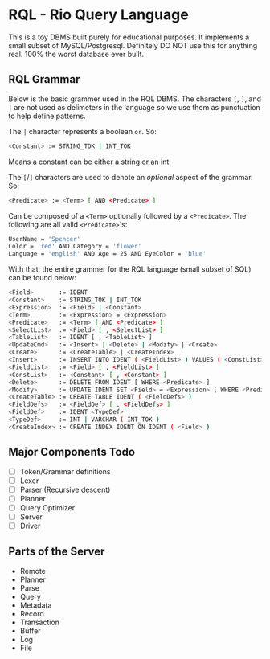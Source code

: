 # RQL - Rio Query Language

This is a toy DBMS built purely for educational purposes.  It implements a small
subset of MySQL/Postgresql.  Definitely DO NOT use this for anything real.  100%
the worst database ever built.

## RQL Grammar

Below is the basic grammer used in the RQL DBMS.  The characters `[`, `]`, and
`|` are not used as delimeters in the language so we use them as punctuation to
help define patterns.

The `|` character represents a boolean `or`.  So:

```sh
<Constant> := STRING_TOK | INT_TOK
```

Means a constant can be either a string or an int.

The `[`/`]` characters are used to denote an _optional_ aspect of the grammar.
So:

```sh
<Predicate> := <Term> [ AND <Predicate> ]
```

Can be composed of a `<Term>` optionally followed by a `<Predicate>`.  The
following are all valid `<Predicate>`'s:

```sh
UserName = 'Spencer'
Color = 'red' AND Category = 'flower'
Language = 'english' AND Age = 25 AND EyeColor = 'blue'
```

With that, the entire grammer for the RQL language (small subset of SQL) can be
found below:

```sh
<Field>       := IDENT
<Constant>    := STRING_TOK | INT_TOK
<Expression>  := <Field> | <Constant>
<Term>        := <Expression> = <Expression>
<Predicate>   := <Term> [ AND <Predicate> ]
<SelectList>  := <Field> [ , <SelectList> ]
<TableList>   := IDENT [ , <TableList> ]
<UpdateCmd>   := <Insert> | <Delete> | <Modify> | <Create>
<Create>      := <CreateTable> | <CreateIndex>
<Insert>      := INSERT INTO IDENT ( <FieldList> ) VALUES ( <ConstList> )
<FieldList>   := <Field> [ , <FieldList> ]
<ConstList>   := <Constant> [ , <Constant> ]
<Delete>      := DELETE FROM IDENT [ WHERE <Predicate> ]
<Modify>      := UPDATE IDENT SET <Field> = <Expression> [ WHERE <Predicate> ]
<CreateTable> := CREATE TABLE IDENT ( <FieldDefs> )
<FieldDefs>   := <FieldDef> [ , <FieldDefs> ]
<FieldDef>    := IDENT <TypeDef>
<TypeDef>     := INT | VARCHAR ( INT_TOK )
<CreateIndex> := CREATE INDEX IDENT ON IDENT ( <Field> )
``` 

## Major Components Todo

- [ ] Token/Grammar definitions
- [ ] Lexer
- [ ] Parser (Recursive descent)
- [ ] Planner
- [ ] Query Optimizer
- [ ] Server
- [ ] Driver

## Parts of the Server

* Remote
* Planner
* Parse
* Query
* Metadata
* Record
* Transaction
* Buffer
* Log
* File

